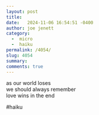 ```yaml
---
layout: post
title:  
date:   2024-11-06 16:54:51 -0400
author: joe jenett
category:
  -  micro
  -  haiku
permalink: /4054/
slug: 4054
summary: 
comments: true
---
```

as our world loses<br>
we should always remember<br>
love wins in the end

#haiku

<a style="display:none;" href="https://brid.gy/publish/mastodon"><small>(cross-posted to mastodon)</small></a>